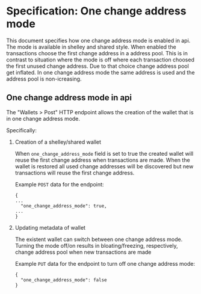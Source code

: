 # Specification: One change address mode

This document specifies how one change address mode is enabled in api. The mode is available in shelley and shared style.
When enabled the transactions choose the first change address in a address pool. This is in contrast to situation where
the mode is off where each transaction choosed the first unused change address. Due to that choice change address pool get inflated.
In one change address mode the same address is used and the address pool is non-icreasing.

## One change address mode in api

The "Wallets > Post" HTTP endpoint allows the creation of the wallet that is in one change address mode.

Specifically:

1. Creation of a shelley/shared wallet

    When `one_change_address_mode` field is set to true the created wallet will reuse the first change address when
    transactions are made. When the wallet is restored all used change addresses will be discovered but new transactions will
    reuse the first change address.

    Example `POST` data for the endpoint:

    ```
    {
    ...
      "one_change_address_mode": true,
    ...
    }
    ```

2. Updating metadata of wallet

    The existent wallet can switch between one change address mode. Turning the mode off/on results in
    bloating/freezing, respectively, change address pool when new transactions are made

    Example `PUT` data for the endpoint to turn off one change address mode:

    ```
    {
      "one_change_address_mode": false
    }
    ```
